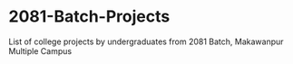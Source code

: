 # 2081-Batch-Projects
List of college projects by undergraduates from 2081 Batch, Makawanpur Multiple Campus
